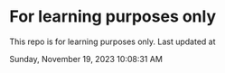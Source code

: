 # For learning purposes only
This repo is for learning purposes only.
Last updated at

Sunday, November 19, 2023 10:08:31 AM

